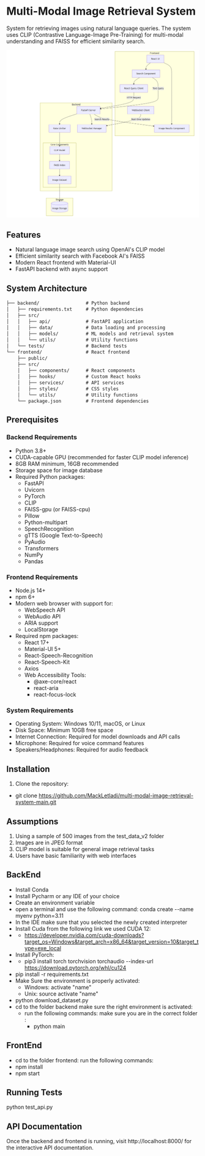 # Multi-Modal Image Retrieval System

System for retrieving images using natural language queries. The system uses CLIP (Contrastive Language-Image Pre-Training) for multi-modal understanding and FAISS for efficient similarity search.

![Multi-Modal Image Retrieval System Overview](image.png)

## Features
- Natural language image search using OpenAI's CLIP model
- Efficient similarity search with Facebook AI's FAISS
- Modern React frontend with Material-UI
- FastAPI backend with async support

## System Architecture

```
├── backend/                 # Python backend
│   ├── requirements.txt     # Python dependencies
│   ├── src/
│   │   ├── api/             # FastAPI application
│   │   ├── data/            # Data loading and processing
│   │   ├── models/          # ML models and retrieval system
│   │   └── utils/           # Utility functions
│   └── tests/               # Backend tests
└── frontend/                # React frontend
    ├── public/
    ├── src/
    │   ├── components/      # React components
    │   ├── hooks/           # Custom React hooks
    │   ├── services/        # API services
    │   ├── styles/          # CSS styles
    │   └── utils/           # Utility functions
    └── package.json         # Frontend dependencies
```

## Prerequisites

### Backend Requirements
- Python 3.8+
- CUDA-capable GPU (recommended for faster CLIP model inference)
- 8GB RAM minimum, 16GB recommended
- Storage space for image database
- Required Python packages:
  - FastAPI
  - Uvicorn
  - PyTorch
  - CLIP
  - FAISS-gpu (or FAISS-cpu)
  - Pillow
  - Python-multipart
  - SpeechRecognition
  - gTTS (Google Text-to-Speech)
  - PyAudio
  - Transformers
  - NumPy
  - Pandas

### Frontend Requirements
- Node.js 14+
- npm 6+
- Modern web browser with support for:
  - WebSpeech API
  - WebAudio API
  - ARIA support
  - LocalStorage
- Required npm packages:
  - React 17+
  - Material-UI 5+
  - React-Speech-Recognition
  - React-Speech-Kit
  - Axios
  - Web Accessibility Tools:
    - @axe-core/react
    - react-aria
    - react-focus-lock

### System Requirements
- Operating System: Windows 10/11, macOS, or Linux
- Disk Space: Minimum 10GB free space
- Internet Connection: Required for model downloads and API calls
- Microphone: Required for voice command features
- Speakers/Headphones: Required for audio feedback

## Installation

1. Clone the repository:
- git clone https://github.com/MackLetladi/multi-modal-image-retrieval-system-main.git

## Assumptions

1. Using a sample of 500 images from the test_data_v2 folder
2. Images are in JPEG format
3. CLIP model is suitable for general image retrieval tasks
4. Users have basic familiarity with web interfaces


## BackEnd
- Install Conda
- Install Pycharm or any IDE of your choice
- Create an environment variable
- open a terminal and use the following command: conda create --name myenv python=3.11
- In the IDE make sure that you selected the newly created interpreter
- Install Cuda from the following link we used CUDA 12:
- - https://developer.nvidia.com/cuda-downloads?target_os=Windows&target_arch=x86_64&target_version=10&target_type=exe_local
- Install PyTorch: 
- - pip3 install torch torchvision torchaudio --index-url https://download.pytorch.org/whl/cu124
- pip install -r requirements.txt
- Make Sure the environment is properly activated: 
  - Windows: activate "name" 
  - Unix: source activate "name"
- python download_dataset.py
- cd to the folder backend make sure the right environment is activated:
  - run the following commands: make sure you are in the correct folder :
    - python main 


## FrontEnd
- cd to the folder frontend: run the following commands:
- npm install
- npm start

## Running Tests
python test_api.py
## API Documentation

Once the backend and frontend is running, visit http://localhost:8000/ for the interactive API documentation.
